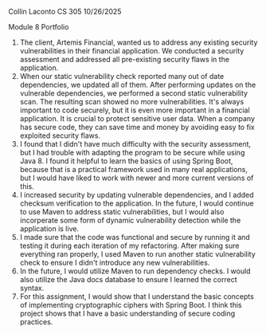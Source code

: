 Collin Laconto
CS 305
10/26/2025

Module 8 Portfolio

1. The client, Artemis Financial, wanted us to address any existing security vulnerabilities in their financial application. We conducted a security assessment and addressed all pre-existing security flaws in the application.
2. When our static vulnerability check reported many out of date dependencies, we updated all of them. After performing updates on the vulnerable dependencies, we performed a second static vulnerability scan. The resulting scan showed no more vulnerabilities. It's always important to code securely, but it is even more important in a financial application. It is crucial to protect sensitive user data. When a company has secure code, they can save time and money by avoiding easy to fix exploited security flaws.
3. I found that I didn't have much difficulty with the security assessment, but I had trouble with adapting the program to be secure while using Java 8. I found it helpful to learn the basics of using Spring Boot, because that is a practical framework used in many real applications, but I would have liked to work with newer and more current versions of this.
4. I increased security by updating vulnerable dependencies, and I added checksum verification to the application. In the future, I would continue to use Maven to address static vulnerabilities, but I would also incorperate some form of dynamic vulnerability detection while the application is live.
5. I made sure that the code was functional and secure by running it and testing it during each iteration of my refactoring. After making sure everything ran properly, I used Maven to run another static vulnerability check to ensure I didn't introduce any new vulnerabilities.
6. In the future, I would utilize Maven to run dependency checks. I would also utilize the Java docs database to ensure I learned the correct syntax.
7. For this assignment, I would show that I understand the basic concepts of implementing cryptographic ciphers with Spring Boot. I think this project shows that I have a basic understanding of secure coding practices.
